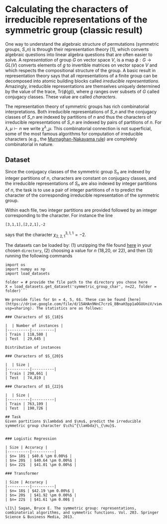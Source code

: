 # Calculating the characters of irreducible representations of the symmetric group (classic result)

One way to understand the algebraic structure of permutations (symmetric groups, $S\_n$) is through their representation theory \[1\], which converts algebraic questions into linear algebra questions that are often easier to solve. 
A *representation* of group $G$ on vector space $V$, is a map $\phi:G \rightarrow GL(V)$ converts elements of $g$ to invertible matrices on vector space $V$ and which respects the compositional structure of the group. A basic result in representation theory says that all representations of a finite group can be decomposed into atomic building blocks called *irreducible representations*. Amazingly, irreducible representations are themselves uniquely determined by the value of the trace, $\text{Tr}(\phi(g))$, where $g$ ranges over subsets of $G$ called conjugacy classes. These value are called *characters*. 

The representation theory of symmetric groups has rich combinatorial interpretations. Both irreducible representations of $S\_n$ and the conjugacy classes of $S\_n$ are indexed by partitions of $n$ and thus the characters of irreducible representations of $S\_n$ are indexed by pairs of partitions of $n$. For $\lambda,\mu \vdash n$ we write $\chi^\lambda\_\mu$. This combinatorial connection is not superficial, some of the most famous algorithms for computation of irreducible characters (e.g., the [Murnaghan-Nakayama rule](https://en.wikipedia.org/wiki/Murnaghan–Nakayama_rule)) are completely combinatorial in nature.

## Dataset 
Since the conjugacy classes of the symmetric group $S_n$ are indexed by integer partitions of $n$, characters are constant on conjugacy classes, and the irreducible representations of $S_n$ are also indexed by integer partitions of $n$, the task is to use a pair of integer partitions of $n$ to predict the character of the corresponding irreducible representation of the symmetric group.

Within each file, two integer partitions are provided followed by an integer corresponding to the character. For instance the line

`[3,1,1],[2,2,1],-2`  

says that the character $\chi^{3,1,1}_{2,2,1} = −2$. 

The datasets can be loaded by: (1) unzipping the file found [here](https://drive.google.com/file/d/15AHAn9NnC7crzG_8BnaH3pp1aOGUUniV/view?usp=sharing) in your chosen `directory`, (2) choosing a value for $n$ (18,20, or 22), and then (3) running the following commands

```import sys
import os
import numpy as np
import load_datasets 

folder = # provide the file path to the directory you chose here
X = load_datasets.get_dataset('symmetric_group_char', n=22, folder = folder)```

We provide files for $n = 4, 5, 6$. These can be found [here](https://drive.google.com/file/d/15AHAn9NnC7crzG_8BnaH3pp1aOGUUniV/view?usp=sharing). The statistics are as follows:

### Characters of $S_{18}$

|  | Number of instances | 
|----------|----------|
| Train | 118,580 |
| Test  | 29,645 |

Distribution of instances

### Characters of $S_{20}$

|  | Size | 
|----------|----------|
| Train | 298,661 |
| Test  | 74,819 |

### Characters of $S_{22}$

|  | Size | 
|----------|----------|
| Train | 763,109 |
| Test  | 190,726 |

## Task 
Given partitions $\lambda$ and $\mu$, predict the irreducible symmetric group character $\chi^{\lambda}\_{\mu}$.


### Logistic Regression

| Size | Accuracy | 
|----------|----------|
| $n= 18$ | $40.6 \pm 0.00%$ |
| $n= 20$  | $40.64 \pm 0.00%$ |
| $n= 22$  | $41.01 \pm 0.00%$ | 

### Transformer

| Size | Accuracy | 
|----------|----------|
| $n= 18$ | $42.19 \pm 0.00%$ |
| $n= 20$  | $41.92 \pm 0.00%$ |
| $n= 22$  | $41.61 \pm 0.00$ | 

\[1\] Sagan, Bruce E. The symmetric group: representations, combinatorial algorithms, and symmetric functions. Vol. 203. Springer Science & Business Media, 2013.


